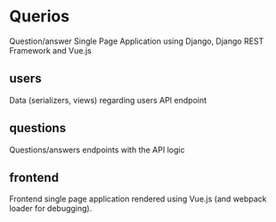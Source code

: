 # Querios
Question/answer Single Page Application using Django, Django REST Framework and Vue.js


## users
Data (serializers, views) regarding users API endpoint

## questions
Questions/answers endpoints with the API logic

## frontend
Frontend single page application rendered using Vue.js (and webpack loader for debugging).
